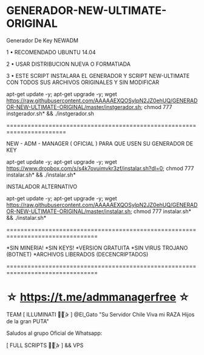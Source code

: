 ﻿# GENERADOR-NEW-ULTIMATE-ORIGINAL

Generador De Key NEWADM

1 • RECOMENDADO UBUNTU 14.04

2 • USAR DISTRIBUCION NUEVA O FORMATIADA

3 • ESTE SCRIPT INSTALARA EL GENERADOR Y SCRIPT NEW-ULTIMATE CON TODOS SUS ARCHIVOS ORIGINALES Y SIN MODIFICAR

apt-get update -y; apt-get upgrade -y; wget https://raw.githubusercontent.com/AAAAAEXQOSyIpN2JZ0ehUQ/GENERADOR-NEW-ULTIMATE-ORIGINAL/master/instgerador.sh; chmod 777 instgerador.sh* && ./instgerador.sh

=======================================================================

NEW - ADM - MANAGER ( OFICIAL ) PARA QUE USEN SU GENERADOR DE KEY

apt-get update -y; apt-get upgrade -y; wget https://www.dropbox.com/s/s4k7ovuimvkr3zf/instalar.sh?dl=0; chmod 777 instalar.sh* && ./instalar.sh*

INSTALADOR ALTERNATIVO

apt-get update -y; apt-get upgrade -y; wget https://raw.githubusercontent.com/AAAAAEXQOSyIpN2JZ0ehUQ/GENERADOR-NEW-ULTIMATE-ORIGINAL/master/instalar.sh; chmod 777 instalar.sh* && ./instalar.sh*

================================================================================

*SIN MINERIA! *SIN KEYS! *VERSION GRATUITA *SIN VIRUS TROJANO (BOTNET) *ARCHIVOS LIBERADOS (DECENCRIPTADOS)

================================================================================

☆ https://t.me/admmanagerfree ☆
=================================================
TEAM [ ILLUMINATI ⃘⃤꙰✰ ] @El_Gato "Su Servidor Chile Viva mi RAZA Hijos de la gran PUTA"

Saludos al grupo Oficial de Whatsapp:

[ FULL SCRIPTS ⃘⃤꙰✰ ] && VPS